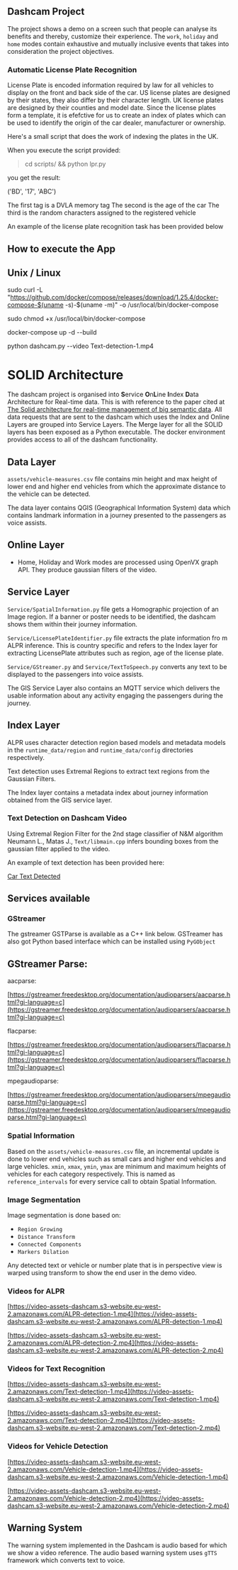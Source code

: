 ## Dashcam Project

The project shows a demo on a screen such that people can analyse its benefits and thereby, customize their experience. The `work`, `holiday` and `home` modes contain exhaustive and mutually inclusive events that takes into consideration the project objectives.

### Automatic License Plate Recognition

License Plate is encoded information required by law for all vehicles to display on the front and back side of the car. US license plates are designed by their states, they also differ by their character length. UK license plates are designed by their counties and model date. Since the license plates form a template, it is efefctive for us to create an index of plates which can be used to identify the origin of the car dealer, manufacturer or ownership. 

Here's a small script that does the work of indexing the plates in the UK. 

When you execute the script provided:

> cd scripts/ && python lpr.py 

you get the result:

('BD', '17', 'ABC')

The first tag is a DVLA memory tag
The second is the age of the car
The third is the random characters assigned to the registered vehicle

An example of the license plate recognition task has been provided below

How to execute the App
----------------------

## Unix / Linux

sudo curl -L "https://github.com/docker/compose/releases/download/1.25.4/docker-compose-$(uname -s)-$(uname -m)" -o /usr/local/bin/docker-compose

sudo chmod +x /usr/local/bin/docker-compose

docker-compose up -d --build

python dashcam.py --video Text-detection-1.mp4

# SOLID Architecture

The dashcam project is organised into **S**ervice **O**n**L**ine **I**ndex **D**ata Architecture for Real-time data. This is with reference to the paper cited at [The Solid architecture for real-time management of big semantic data](https://www.sciencedirect.com/science/article/abs/pii/S0167739X1400209X). All data requests that are sent to the dashcam which uses the Index and Online Layers are grouped into Service Layers. The Merge layer for all the SOLID layers has been exposed as a Python executable. The docker environment provides access to all of the dashcam functionality. 

## Data Layer

`assets/vehicle-measures.csv` file contains min height and max height of lower end and higher end vehicles from which the approximate distance to the vehicle can be detected. 

The data layer contains QGIS (Geographical Information System) data which contains landmark information in a journey presented to the passengers as voice assists.

## Online Layer

- Home, Holiday and Work modes are processed using OpenVX graph API. They produce gaussian filters of the video. 

## Service Layer

`Service/SpatialInformation.py` file gets a Homographic projection of an Image region. If a banner or poster needs to be identified, the dashcam shows them within their journey information.

`Service/LicensePlateIdentifier.py` file extracts the plate information fro m ALPR inference. This is country specific and refers to the Index layer for extracting LicensePlate attributes such as region, age of the license plate. 

`Service/GStreamer.py` and `Service/TextToSpeech.py` converts any text to be displayed to the passengers into voice assists. 

The GIS Service Layer also contains an MQTT service which delivers the usable information about any activity engaging the passengers during the journey.

## Index Layer

ALPR uses character detection region based models and metadata models in the `runtime_data/region` and `runtime_data/config` directories respectively. 

Text detection uses Extremal Regions to extract text regions from the Gaussian Filters. 

The Index layer contains a metadata index about journey information obtained from the GIS service layer.

### Text Detection on Dashcam Video

Using Extremal Region Filter for the 2nd stage classifier of N&M algorithm Neumann L., Matas J., `Text/libmain.cpp` infers bounding boxes from the gaussian filter applied to the video. 

An example of text detection has been provided here:

[Car Text Detected](./scripts/image_text.png)

## Services available

### GStreamer

The gstreamer GSTParse is available as a C++ link below. GSTreamer has also got Python based interface which can be installed using `PyGObject`

GStreamer Parse:
----------------

aacparse:

[https://gstreamer.freedesktop.org/documentation/audioparsers/aacparse.html?gi-language=c](https://gstreamer.freedesktop.org/documentation/audioparsers/aacparse.html?gi-language=c)

flacparse:

[https://gstreamer.freedesktop.org/documentation/audioparsers/flacparse.html?gi-language=c](https://gstreamer.freedesktop.org/documentation/audioparsers/flacparse.html?gi-language=c)

mpegaudioparse:

[https://gstreamer.freedesktop.org/documentation/audioparsers/mpegaudioparse.html?gi-language=c](https://gstreamer.freedesktop.org/documentation/audioparsers/mpegaudioparse.html?gi-language=c)

### Spatial Information 

Based on the `assets/vehicle-measures.csv` file, an incremental update is done to lower end vehicles such as small cars and higher end vehicles and large vehicles. `xmin`, `xmax`, `ymin`, `ymax` are minimum and maximum heights of vehicles for each category respectively. This is named as `reference_intervals` for every service call to obtain Spatial Information.

### Image Segmentation

Image segmentation is done based on:

- `Region Growing`
- `Distance Transform`
- `Connected Components`
- `Markers Dilation`

Any detected text or vehicle or number plate that is in perspective view is warped using transform to show the end user in the demo video. 


### Videos for ALPR

[https://video-assets-dashcam.s3-website.eu-west-2.amazonaws.com/ALPR-detection-1.mp4](https://video-assets-dashcam.s3-website.eu-west-2.amazonaws.com/ALPR-detection-1.mp4)

[https://video-assets-dashcam.s3-website.eu-west-2.amazonaws.com/ALPR-detection-2.mp4](https://video-assets-dashcam.s3-website.eu-west-2.amazonaws.com/ALPR-detection-2.mp4)

### Videos for Text Recognition

[https://video-assets-dashcam.s3-website.eu-west-2.amazonaws.com/Text-detection-1.mp4](https://video-assets-dashcam.s3-website.eu-west-2.amazonaws.com/Text-detection-1.mp4)

[https://video-assets-dashcam.s3-website.eu-west-2.amazonaws.com/Text-detection-2.mp4](https://video-assets-dashcam.s3-website.eu-west-2.amazonaws.com/Text-detection-2.mp4)

### Videos for Vehicle Detection

[https://video-assets-dashcam.s3-website.eu-west-2.amazonaws.com/Vehicle-detection-1.mp4](https://video-assets-dashcam.s3-website.eu-west-2.amazonaws.com/Vehicle-detection-1.mp4)

[https://video-assets-dashcam.s3-website.eu-west-2.amazonaws.com/Vehicle-detection-2.mp4](https://video-assets-dashcam.s3-website.eu-west-2.amazonaws.com/Vehicle-detection-2.mp4)

## Warning System

The warning system implemented in the Dashcam is audio based for which we show a video reference. The audio based warning system uses `gTTS` framework which converts text to voice. 

